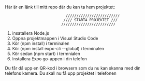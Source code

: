 Här är en länk till mitt repo där du kan ta hem projektet:

                                /////////////////////////
                               //// STARTA PROJEKTET ///
                              /////////////////////////

1. insatallera Node.js
2. Öppna projektmappen i Visual Studio Code
3. Kör (npm install) i terminalen
4. Kör (npm install expo-cli --global) i terminalen
5. Kör sedan (npm start) i termnialen
6. Installera Expo go-appen i din telefon

Du får då upp en QR-kod i browsern som du nu kan skanna med din telefons kamera.
Du skall nu få upp projektet i telefonen
